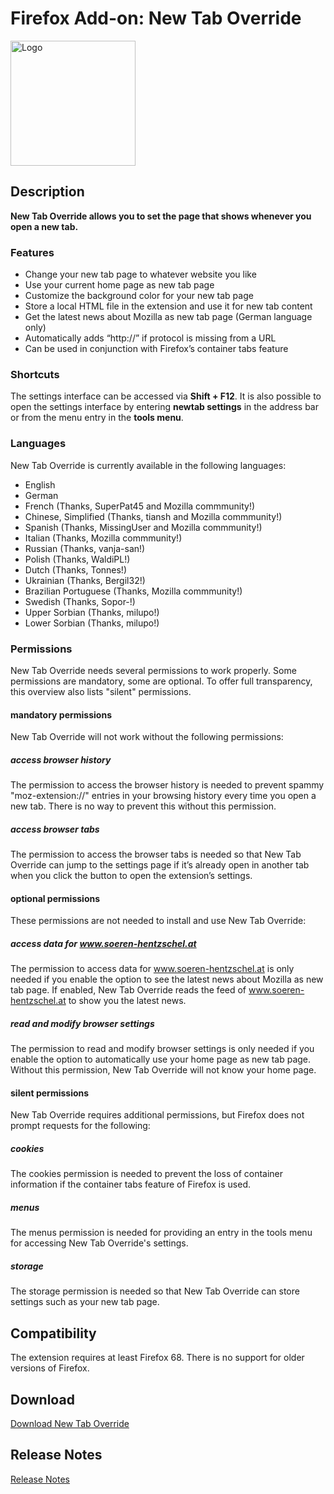 # Firefox Add-on: New Tab Override

<img src="logo.png" alt="Logo" width="200" border="0" />

## Description

**New Tab Override allows you to set the page that shows whenever you open a new tab.**

### Features

- Change your new tab page to whatever website you like
- Use your current home page as new tab page
- Customize the background color for your new tab page
- Store a local HTML file in the extension and use it for new tab content
- Get the latest news about Mozilla as new tab page (German language only)
- Automatically adds “http://” if protocol is missing from a URL
- Can be used in conjunction with Firefox’s container tabs feature

### Shortcuts

The settings interface can be accessed via **Shift + F12**. It is also possible to open the settings interface by
entering **newtab settings** in the address bar or from the menu entry in the **tools menu**.

### Languages

New Tab Override is currently available in the following languages:

- English
- German
- French (Thanks, SuperPat45 and Mozilla commmunity!)
- Chinese, Simplified (Thanks, tiansh and Mozilla commmunity!)
- Spanish (Thanks, MissingUser and Mozilla commmunity!)
- Italian (Thanks, Mozilla commmunity!)
- Russian (Thanks, vanja-san!)
- Polish (Thanks, WaldiPL!)
- Dutch (Thanks, Tonnes!)
- Ukrainian (Thanks, Bergil32!)
- Brazilian Portuguese (Thanks, Mozilla commmunity!)
- Swedish (Thanks, Sopor-!)
- Upper Sorbian (Thanks, milupo!)
- Lower Sorbian (Thanks, milupo!)

### Permissions

New Tab Override needs several permissions to work properly. Some permissions are mandatory, some are optional. To offer
full transparency, this overview also lists "silent" permissions.

#### mandatory permissions

New Tab Override will not work without the following permissions:

##### access browser history

The permission to access the browser history is needed to prevent spammy "moz-extension://" entries in your browsing
history every time you open a new tab. There is no way to prevent this without this permission.

##### access browser tabs

The permission to access the browser tabs is needed so that New Tab Override can jump to the settings page if it’s
already open in another tab when you click the button to open the extension’s settings.

#### optional permissions

These permissions are not needed to install and use New Tab Override:

##### access data for www.soeren-hentzschel.at

The permission to access data for www.soeren-hentzschel.at is only needed if you enable the option to see the latest
news about Mozilla as new tab page. If enabled, New Tab Override reads the feed of www.soeren-hentzschel.at to show you
the latest news.

##### read and modify browser settings

The permission to read and modify browser settings is only needed if you enable the option to automatically use your
home page as new tab page. Without this permission, New Tab Override will not know your home page.

#### silent permissions

New Tab Override requires additional permissions, but Firefox does not prompt requests for the following:

##### cookies

The cookies permission is needed to prevent the loss of container information if the container tabs feature of Firefox
is used.

##### menus

The menus permission is needed for providing an entry in the tools menu for accessing New Tab Override's settings.

##### storage

The storage permission is needed so that New Tab Override can store settings such as your new tab page.

## Compatibility

The extension requires at least Firefox 68. There is no support for older versions of Firefox.

## Download

[Download New Tab Override](https://addons.mozilla.org/en-US/firefox/addon/new-tab-override/)

## Release Notes

[Release Notes](CHANGELOG.md "Release Notes")
